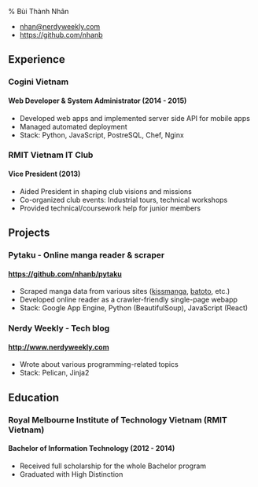 % Bùi Thành Nhân

- <nhan@nerdyweekly.com>
- <https://github.com/nhanb>


## Experience

### Cogini Vietnam
#### Web Developer & System Administrator (2014 - 2015)

- Developed web apps and implemented server side API for mobile apps
- Managed automated deployment
- Stack: Python, JavaScript, PostreSQL, Chef, Nginx

### RMIT Vietnam IT Club
#### Vice President (2013)

- Aided President in shaping club visions and missions
- Co-organized club events: Industrial tours, technical workshops
- Provided technical/coursework help for junior members


## Projects

### Pytaku - Online manga reader & scraper
#### <https://github.com/nhanb/pytaku>

- Scraped manga data from various sites ([kissmanga][1], [batoto][2], etc.)
- Developed online reader as a crawler-friendly single-page webapp
- Stack: Google App Engine, Python (BeautifulSoup), JavaScript (React)

### Nerdy Weekly - Tech blog
#### <http://www.nerdyweekly.com>

- Wrote about various programming-related topics
- Stack: Pelican, Jinja2


## Education

### Royal Melbourne Institute of Technology Vietnam (RMIT Vietnam)
#### Bachelor of Information Technology (2012 - 2014)

- Received full scholarship for the whole Bachelor program
- Graduated with High Distinction

[1]: http://kissmanga.com/
[2]: http://bato.to/
